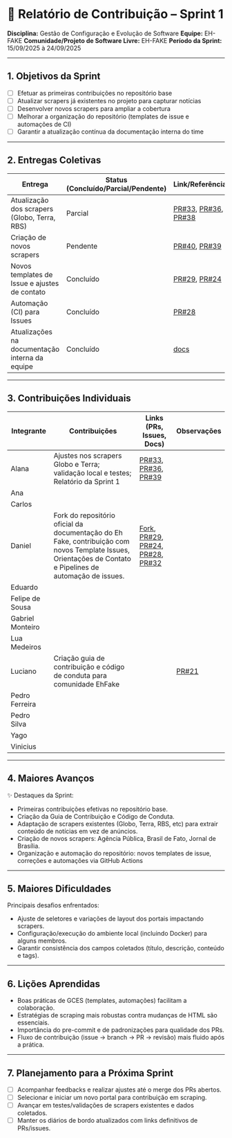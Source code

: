 # 📝 Relatório de Contribuição – Sprint 1

**Disciplina:** Gestão de Configuração e Evolução de Software
**Equipe:** EH-FAKE
**Comunidade/Projeto de Software Livre:** EH-FAKE
**Período da Sprint:** 15/09/2025 à 24/09/2025

---

## 1. Objetivos da Sprint

- [ ] Efetuar as primeiras contribuições no repositório base
- [ ] Atualizar scrapers já existentes no projeto para capturar notícias
- [ ] Desenvolver novos scrapers para ampliar a cobertura
- [ ] Melhorar a organização do repositório (templates de issue e automações de CI)
- [ ] Garantir a atualização contínua da documentação interna do time

---

## 2. Entregas Coletivas

| Entrega                                        | Status (Concluído/Parcial/Pendente) | Link/Referência                                                                                                                                                  | Observações      |
| ---------------------------------------------- | ----------------------------------- | ---------------------------------------------------------------------------------------------------------------------------------------------------------------- | ---------------- |
| Atualização dos scrapers (Globo, Terra, RBS)   | Parcial                             | [PR#33](https://github.com/EH-FAKE/check-up/pull/33), [PR#36](https://github.com/EH-FAKE/check-up/pull/36), [PR#38](https://github.com/EH-FAKE/check-up/pull/38) | RBS em andamento |
| Criação de novos scrapers                      | Pendente                            | [PR#40](https://github.com/EH-FAKE/check-up/pull/40), [PR#39](https://github.com/EH-FAKE/check-up/pull/39)                                                       |                  |
| Novos templates de Issue e ajustes de contato  | Concluído                           | [PR#29](https://github.com/EH-FAKE/check-up/pull/29), [PR#24](https://github.com/EH-FAKE/check-up/pull/24)                                                       |                  |
| Automação (CI) para Issues                     | Concluído                           | [PR#28](https://github.com/EH-FAKE/check-up/pull/28)                                                                                                             |                  |
| Atualizações na documentação interna da equipe | Concluído                           | [docs](https://gces-ehfake-fork.github.io/docs-interno/)                                                                                                         |                  |

---

## 3. Contribuições Individuais

| Integrante       | Contribuições                                                                                                                                              | Links (PRs, Issues, Docs)                                                                                                                                                                                                                                                                          | Observações |
| ---------------- | ---------------------------------------------------------------------------------------------------------------------------------------------------------- | -------------------------------------------------------------------------------------------------------------------------------------------------------------------------------------------------------------------------------------------------------------------------------------------------- | ----------- |
| Alana            | Ajustes nos scrapers Globo e Terra; validação local e testes; Relatório da Sprint 1                                                                        | [PR#33](https://github.com/EH-FAKE/check-up/pull/33), [PR#36](https://github.com/EH-FAKE/check-up/pull/36), [PR#39](https://github.com/GCES-EhFake-Fork/docs-interno/pull/39)                                                                                                                      |             |
| Ana              |                                                                                                                                                            |                                                                                                                                                                                                                                                                                                    |             |
| Carlos           |                                                                                                                                                            |                                                                                                                                                                                                                                                                                                    |             |
| Daniel           | Fork do repositório oficial da documentação do Eh Fake, contribuição com novos Template Issues, Orientações de Contato e Pipelines de automação de issues. | [Fork](https://github.com/GCES-EhFake-Fork/docsOficialEhFake), [PR#29](https://github.com/EH-FAKE/check-up/pull/29), [PR#24](https://github.com/EH-FAKE/check-up/pull/24), [PR#28](https://github.com/EH-FAKE/check-up/pull/28), [PR#32](https://github.com/GCES-EhFake-Fork/docs-interno/pull/32) |             |
| Eduardo          |                                                                                                                                                            |                                                                                                                                                                                                                                                                                                    |             |
| Felipe de Sousa  |                                                                                                                                                            |                                                                                                                                                                                                                                                                                                    |             |
| Gabriel Monteiro |                                                                                                                                                            |                                                                                                                                                                                                                                                                                                    |             |
| Lua Medeiros     |                                                                                                                                                            |                                                                                                                                                                                                                                                                                                    |             |
| Luciano          |    Criação guia de contribuição e código de conduta para comunidade EhFake                                                                                                                                                        |                                                                                                                                                                                                                                                                                                    |        [PR#21](https://github.com/EH-FAKE/check-up/pull/21)     |
| Pedro Ferreira   |                                                                                                                                                            |                                                                                                                                                                                                                                                                                                    |             |
| Pedro Silva      |                                                                                                                                                            |                                                                                                                                                                                                                                                                                                    |             |
| Yago             |                                                                                                                                                            |                                                                                                                                                                                                                                                                                                    |             |
| Vinicius         |                                                                                                                                                            |                                                                                                                                                                                                                                                                                                    |             |

---

## 4. Maiores Avanços

✨ Destaques da Sprint:

- Primeiras contribuições efetivas no repositório base.
- Criação da Guia de Contribuição e Código de Conduta.
- Adaptação de scrapers existentes (Globo, Terra, RBS, etc) para extrair conteúdo de notícias em vez de anúncios.
- Criação de novos scrapers: Agência Pública, Brasil de Fato, Jornal de Brasília.
- Organização e automação do repositório: novos templates de issue, correções e automações via GitHub Actions

---

## 5. Maiores Dificuldades

Principais desafios enfrentados:

- Ajuste de seletores e variações de layout dos portais impactando scrapers.
- Configuração/execução do ambiente local (incluindo Docker) para alguns membros.
- Garantir consistência dos campos coletados (título, descrição, conteúdo e tags).

---

## 6. Lições Aprendidas

- Boas práticas de GCES (templates, automações) facilitam a colaboração.
- Estratégias de scraping mais robustas contra mudanças de HTML são essenciais.
- Importância do pre-commit e de padronizações para qualidade dos PRs.
- Fluxo de contribuição (issue → branch → PR → revisão) mais fluido após a prática.

---

## 7. Planejamento para a Próxima Sprint

- [ ] Acompanhar feedbacks e realizar ajustes até o merge dos PRs abertos.
- [ ] Selecionar e iniciar um novo portal para contribuição em scraping.
- [ ] Avançar em testes/validações de scrapers existentes e dados coletados.
- [ ] Manter os diários de bordo atualizados com links definitivos de PRs/issues.

